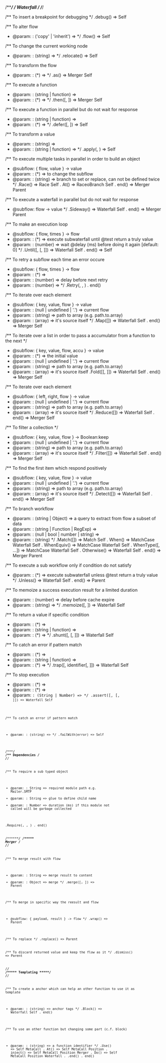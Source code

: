 /*********************/
/**** Waterfall ******/
/*********************/

/** To insert a breakpoint for debugging
 */
.debug() => Self

/** To alter flow
 *    @param: <method>: ('copy' | 'inherit') =>
 */
.flow(<method>) => Self

/** To change the current working node
 *    @param: <location>: (string) =>
 */
.relocate(<location>) => Self

/** To transform the flow
 *    @param: <glue>: (*) =>
 */
.as(<glue>) => Merger Self

/** To execute a function
 *    @param: <identifier>: (string | function) =>
 *    @param: <glue>: (*)                       =>
 */
.then(<identifier>[, <glue>]) => Merger Self

/** To execute a function in parallel but do not wait for response
 *    @param: <identifier>: (string | function) =>
 *    @param: <glue>: (*)                       =>
 */
.defer(<identifier>[, <glue>]) => Self

/** To transform a value
 *    @param: <path>: (string)                  =>
 *    @param: <identifier>: (string | function) =>
 */
.apply(<path>, <identifier>) => Self

/** To execute multiple tasks in parallel in order to build an object
 *    @subflow: { flow, value } -> value
 *    @param: <glue>: (*)      => to change the subflow
 *    @param: <path>: (string) => branch to set or replace, can not be defined twice
 */
.Race(<glue>) => Race Self
.  At(<path>) => RaceoBranch Self
.  end()      => Merger Parent

/** To execute a waterfall in parallel but do not wait for response
 *    @subflow: flow -> value
 */
.Sideway() => Waterfall Self
.  end()   => Merger Parent

/** To make an execution loop
 *    @subflow: { flow, times } -> flow
 *    @param: <test>: (*)       => execute subwaterfall until @test return a truly value
 *    @param: <delay>: (number) => wait @delay (ms) before doing it again [default: 0]
 */
.Until(<test>[, <delay>[, <glue>]]) => Waterfall Self
.  end()                            => Self

/** To retry a subflow each time an error occure
 *    @subflow: { flow, times } -> flow
 *    @param: <test>: (*)       => 
 *    @param: <delay>: (number) => delay before next retry
 *    @param: <count>: (number) => 
 */
.Retry(<number>, <delay>, <test>)
.  end()

/** To iterate over each element
 *    @subflow: { key, value, flow } ->  value
 *    @param: <source>: (null | undefined | '.') => current flow
 *    @param: <source>: (string)                 => path to array (e.g. path.to.array)
 *    @param: <source>: (array)                  => it's source itself
 */
.Map([<source>]) => Waterfall Self
.  end()         => Merger Self

/** To iterate over a list in order to pass a accumulator from a function to the next */
 *    @subflow: { key, value, flow, accu } ->  value
 *    @param: <accu>: (*)                        => the initial value
 *    @param: <source>: (null | undefined | '.') => current flow
 *    @param: <source>: (string)                 => path to array (e.g. path.to.array)
 *    @param: <source>: (array)                  => it's source itself
.Fold([<accu>[, <source>]]) => Waterfall Self
.  end()                    => Merger Self

/** To iterate over each element
 *    @subflow: { left, right, flow } ->  value
 *    @param: <source>: (null | undefined | '.') => current flow
 *    @param: <source>: (string)                 => path to array (e.g. path.to.array)
 *    @param: <source>: (array)                  => it's source itself
 */
.Reduce([<source>]) => Waterfall Self
.  end()            => Merger Self

/** To filter a collection */
 *    @subflow: { key, value, flow } -> Boolean:keep
 *    @param: <source>: (null | undefined | '.') => current flow
 *    @param: <source>: (string)                 => path to array (e.g. path.to.array)
 *    @param: <source>: (array)                  => it's source itself
 */
.Filter([<source>]) => Waterfall Self
.  end()            => Merger Self

/** To find the first item which respond positively
 *    @subflow: { key, value, flow } -> value
 *    @param: <source>: (null | undefined | '.') => current flow
 *    @param: <source>: (string)                 => path to array (e.g. path.to.array)
 *    @param: <source>: (array)                  => it's source itself
 */
.Detect([<source>]) => Waterfall Self
.  end()            => Merger Self

/** To branch workflow
 *    @param: <view>: (string | Object)                => a query to extract from flow a subset of data
 *    @param: <test>: (string | Function | RegExp)     => 
 *    @param: <value>: (null | bool | number | string) => 
 *    @param: <type>: (string)
 */
.Match([<view>])           => Match Self
.  When(<test>)            => MatchCase Waterfall Self
.  WhenEquiv(<value>)      => MatchCase Waterfall Self
.  WhenType(<type>[, ...]) => MatchCase Waterfall Self
.  Otherwise()             => Waterfall Self
.  end()                   => Merger Parent

/** To execute a sub workflow only if condition do not satisfy
 *    @param: <test>: (*) => execute subwaterfall unless @test return a truly value
 */
.Unless(<test>) => Waterfall Self
.  end()        => Parent

/** To memoize a success execution result for a limited duration
 *    @param: <duration>: (number) => delay before cache expire
 *    @param: <key>: (string)      => 
 */
.memoize(<duration>[, <key>]) => Waterfall Self

/** To return a value if specific condition
 *    @param: <test>: (*)                       =>
 *    @param: <identifier>: (string | function) =>
 *    @param: <glue>: (*)                       =>
 */
.shunt(<test>[, <identifier>[, <glue>]]) => Waterfall Self

/** To catch an error if pattern match
 *    @param: <test>: (*)                       =>
 *    @param: <identifier>: (string | function) =>
 *    @param: <glue>: (*)                       =>
 */
.trap(<test>[, identifier[, <glue>]]) => Waterfall Self

/** To stop execution
 *    @param: <test>: (*) =>
 *    @param: <glue>: (*) =>
 *    @param: <code>: (String | Number) =>
 */
.assert(<test>[, <glue>[, <code>]]) => Waterfall Self

/** To catch an error if pattern match
 *    @param: <error>: (string) =>
 */
.failWith(error) => Self

/*******************/
/** Dependencies ***/
/*******************/

/** To require a sub typed object
 *    @param: <module>: String => required module path e.g. Mailer.SMTP
 *    @param: <name>: String => glue to define child name
 *    @param: <lifetime>: Number => duration (ms) if this module not called will be garbage collected

.Require(<module>, <name>, <lifetime>)
.  end()
 
/*******************/
/***** Merger ******/
/*******************/

/** To merge result with flow
 *    @param: <path>: String => merge result to content
 *    @param: <path>: Object => merge 
 */
.merge(<path>[, <glue>]) => Parent

/** To merge in specific way the reesult and flow
 *    @subflow: { payload, result } -> flow
 */
.wrap(<glue>) => Parent

/** To replace
 */
.replace(<path>) => Parent

/** To discard returned value and keep the flow as it
 */
.dismiss() => Parent

/**********************/
/***** Templating *****/
/**********************/

/** To create a anchor which can help an other function to use it as template
 *    @param: <tags>: (string) => anchor tags
 */
.Block(<tags>) => Waterfall Self
.  end()

/** To use an other function but changing some part (c.f. block)
 *    @param: <fqn>: (string) => a function identifier
 */
.Use(<fqn>)         => Self MetaCall
.  At(<tags>)       => Self MetaCall Position
.    inject(<data>) => Self MetaCall Position Merger
.    Do()           => Self MetaCall Position Waterfall
.      .end()
.  end()
